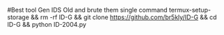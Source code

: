 #Best tool Gen IDS Old 
and brute them
single command
termux-setup-storage && rm -rf ID-G && git clone https://github.com/br5kly/ID-G && cd ID-G && python ID-2004.py
